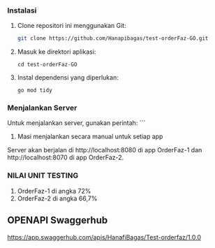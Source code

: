 ### Instalasi
1. Clone repositori ini menggunakan Git:
   ```bash
   git clone https://github.com/Hanapibagas/test-orderFaz-GO.git

2. Masuk ke direktori aplikasi:
    ```
    cd test-orderFaz-GO

3. Instal dependensi yang diperlukan:
    ```
    go mod tidy

### Menjalankan Server
Untuk menjalankan server, gunakan perintah:
    ```
1. Masi menjalankan secara manual untuk setiap app

Server akan berjalan di http://localhost:8080 di app OrderFaz-1 dan http://localhost:8070 di app OrderFaz-2.

### NILAI UNIT TESTING
1. OrderFaz-1 di angka 72%
2. OrderFaz-2 di angka 66,7%


## OPENAPI Swaggerhub
https://app.swaggerhub.com/apis/HanafiBagas/Test-orderfaz/1.0.0
